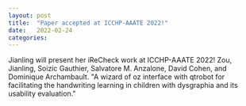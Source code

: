 ```yaml
---
layout: post
title:  "Paper accepted at ICCHP-AAATE 2022!"
date:   2022-02-24
categories: 
---
```

Jianling will present her iReCheck work at ICCHP-AAATE 2022! 
Zou, Jianling, Soizic Gauthier, Salvatore M. Anzalone, David Cohen, and Dominique Archambault.
"A wizard of oz interface with qtrobot for facilitating the handwriting learning in children with dysgraphia and its usability evaluation."
